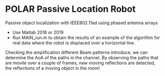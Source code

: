 # POLAR Passive Location Robot

Passive object localization with IEEE802.11ad using phased antenna arrays
 
- Use Matlab 2018 or 2019
- Run MAIN_run.m to obtain the results of an example of the algorithm for real data where the robot is displaced over a horizontal line.

Checking the amplification different Beam patterns introduce, we can determine the AoA of the paths in the channel.
By observing the paths that are movile over a couple of frames, new moving reflections are detected, the reflections of a moving object in the room!
